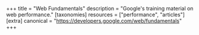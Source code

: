 +++
title = "Web Fundamentals"
description = "Google's training material on web performance."
[taxonomies]
resources = ["performance", "articles"]
[extra]
canonical = "https://developers.google.com/web/fundamentals"
+++